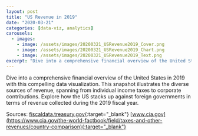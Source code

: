 ```yaml
---
layout: post
title: "US Revenue in 2019"
date: "2020-03-21"
categories: [data-viz, analytics]
carousels:
  - images: 
    - image: /assets/images/20200321_USRevenue2019_Cover.png
    - image: /assets/images/20200321_USRevenue2019_Chart.png
    - image: /assets/images/20200321_USRevenue2019_Text.png
excerpt: "Dive into a comprehensive financial overview of the United States in 2019 with this compelling data visualization. This snapshot illustrates the diverse sources of revenue, spanning from individual income taxes to corporate contributions. Explore how the US stacks up against foreign governments in terms of revenue collected during the 2019 fiscal year."
---
```


Dive into a comprehensive financial overview of the United States in 2019 with this compelling data visualization. This snapshot illustrates the diverse sources of revenue, spanning from individual income taxes to corporate contributions. Explore how the US stacks up against foreign governments in terms of revenue collected during the 2019 fiscal year.

Sources:
[fiscaldata.treasury.gov](https://fiscaldata.treasury.gov/americas-finance-guide/government-revenue/){:target="_blank"}
[www.cia.gov](https://www.cia.gov/the-world-factbook/field/taxes-and-other-revenues/country-comparison){:target="_blank"}

